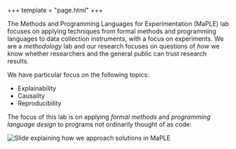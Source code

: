 +++
template = "page.html"
+++

The Methods and Programming Languages for Experimentation (MaPLE) lab focuses on applying techniques from formal methods and programming languages to data collection instruments, with a focus on experiments.   We are a _methodology_ lab and our research focuses on questions of _how_ we know whether researchers and the general public can trust research results. 

We have particular focus on the following topics:

* Explainability 
* Causality
* Reproducibility

The focus of this lab is on applying _formal methods_ and _programming language design_ to programs not ordinarily thought of as code:

<img alt="Slide explaining how we approach solutions in MaPLE" class="image-content" src="/img/MaPLE_SoTL1/MaPLE_SoTL1.001.jpeg"/>

<!-- If you are interested in working with us, [contact us](#contact)! -->

